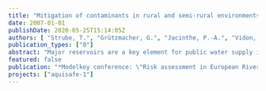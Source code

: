 ```yaml
---
title: "Mitigation of contaminants in rural and semi-rural environments to protect surface water for drinking water supply - the Aquisafe-project"
date: 2007-01-01
publishDate: 2020-05-25T15:14:05Z
authors: [ "Strube, T.", "Grützmacher, G.", "Jacinthe, P.-A.", "Vidon, P.", "Tedesco, L." ]
publication_types: ["0"]
abstract: "Major reservoirs are a key element for public water supply in many countries. In Europe over 800 major reservoirs serve primarily this purpose. Eutrophication affects significant numbers of lakes and reservoirs, and is the well-known issue currently impacting drinking water supply reservoirs. In most cases, phosphorus is the principal cause of eutrophication, and therefore has been studied intensively. The presence of micro pollutants (e.g. pesticides, pharmaceutically active compounds - PhaCs) is not systematically monitored but some substances are very mobile and tend to resist degradation. Such contaminants have been detected in numerous surface water bodies (lakes, reservoirs and rivers). As agriculture is intensifying and land use is changing in many areas, the impact of diffuse pollution on water quality is expected to be more pervasive in the future. The project Aquisafe proposes to investigate the topic in a multi-step approach which will include: i) an analysis of the nature, occurrence and risk of surface water contamination, ii) a modelling approach to quantify the contaminants origin, load and repartition to assess the effects of adapted controlled measures, and iii) the development, adaptation or optimisation of the design and operation of mitigation zones (riparian corridors and small scale wetlands) to reduce downstream loads of pollutants. Thus, Aquisafe is a first step to establish the state-of-the-knowledge on current existing solutions, identify emerging issues and assess the feasibility of using models for the evaluation of mitigation zones for contaminants removal. Within the Aquisafe project it will expected: i) a recommendation on potential key substances to be targeted, also for further investigations, ii) an identification of drinking water source vulnerability to emerging contaminants using a coupled modelling approaches, and iii) an analysis of existing mitigation methods and scientific background for the construction of riparian corridors and/or constructed wetlands in order to mitigate trace contaminants entering the surface water."
featured: false
publication: "*Modelkey conference: \"Risk assessment in European River Basins - State of the Art and Future Challenges*"
projects: ["aquisafe-1"]
---
```


